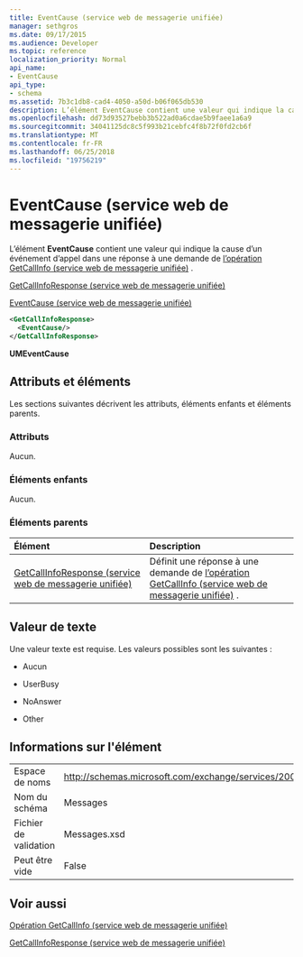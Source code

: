 ```yaml
---
title: EventCause (service web de messagerie unifiée)
manager: sethgros
ms.date: 09/17/2015
ms.audience: Developer
ms.topic: reference
localization_priority: Normal
api_name:
- EventCause
api_type:
- schema
ms.assetid: 7b3c1db8-cad4-4050-a50d-b06f065db530
description: L’élément EventCause contient une valeur qui indique la cause d’un événement d’appel dans une réponse à une demande de (service web de messagerie unifiée) opération GetCallInfo.
ms.openlocfilehash: dd73d93527bebb3b522ad0a6cdae5b9faee1a6a9
ms.sourcegitcommit: 34041125dc8c5f993b21cebfc4f8b72f0fd2cb6f
ms.translationtype: MT
ms.contentlocale: fr-FR
ms.lasthandoff: 06/25/2018
ms.locfileid: "19756219"
---
```

# <a name="eventcause-um-web-service"></a>EventCause (service web de messagerie unifiée)

L’élément **EventCause** contient une valeur qui indique la cause d’un événement d’appel dans une réponse à une demande de [l’opération GetCallInfo (service web de messagerie unifiée)](getcallinfo-operation-um-web-service.md) . 
  
[GetCallInfoResponse (service web de messagerie unifiée)](getcallinforesponse-um-web-service.md)
  
[EventCause (service web de messagerie unifiée)](eventcause-um-web-service.md)
  
```xml
<GetCallInfoResponse>
  <EventCause/>
</GetCallInfoResponse>
```

 **UMEventCause**
## <a name="attributes-and-elements"></a>Attributs et éléments

Les sections suivantes décrivent les attributs, éléments enfants et éléments parents.
  
### <a name="attributes"></a>Attributs

Aucun.
  
### <a name="child-elements"></a>Éléments enfants

Aucun.
  
### <a name="parent-elements"></a>Éléments parents

|**Élément**|**Description**|
|:-----|:-----|
|[GetCallInfoResponse (service web de messagerie unifiée)](getcallinforesponse-um-web-service.md) <br/> |Définit une réponse à une demande de [l’opération GetCallInfo (service web de messagerie unifiée)](getcallinfo-operation-um-web-service.md) .  <br/> |
   
## <a name="text-value"></a>Valeur de texte

Une valeur texte est requise. Les valeurs possibles sont les suivantes :
  
- Aucun
    
- UserBusy
    
- NoAnswer
    
- Other
    
## <a name="element-information"></a>Informations sur l'élément

|||
|:-----|:-----|
|Espace de noms  <br/> |http://schemas.microsoft.com/exchange/services/2006/messages  <br/> |
|Nom du schéma  <br/> |Messages  <br/> |
|Fichier de validation  <br/> |Messages.xsd  <br/> |
|Peut être vide  <br/> |False  <br/> |
   
## <a name="see-also"></a>Voir aussi



[Opération GetCallInfo (service web de messagerie unifiée)](getcallinfo-operation-um-web-service.md)
  
[GetCallInfoResponse (service web de messagerie unifiée)](getcallinforesponse-um-web-service.md)

